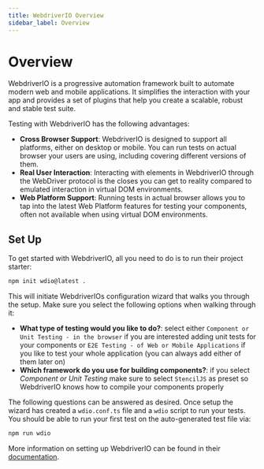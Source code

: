 ```yaml
---
title: WebdriverIO Overview
sidebar_label: Overview
---
```


# Overview

WebdriverIO is a progressive automation framework built to automate modern web and mobile applications. It simplifies the interaction with your app and provides a set of plugins that help you create a scalable, robust and stable test suite.

Testing with WebdriverIO has the following advantages:

- __Cross Browser Support__: WebdriverIO is designed to support all platforms, either on desktop or mobile. You can run tests on actual browser your users are using, including covering different versions of them.
- __Real User Interaction__: Interacting with elements in WebdriverIO through the WebDriver protocol is the closes you can get to reality compared to emulated interaction in virtual DOM environments.
- __Web Platform Support__: Running tests in actual browser allows you to tap into the latest Web Platform features for testing your components, often not available when using virtual DOM environments.

## Set Up

To get started with WebdriverIO, all you need to do is to run their project starter:

```sh
npm init wdio@latest .
```

This will initiate WebdriverIOs configuration wizard that walks you through the setup. Make sure you select the following options when walking through it:

- __What type of testing would you like to do?__: select either `Component or Unit Testing - in the browser` if you are interested adding unit tests for your components or `E2E Testing - of Web or Mobile Applications` if you like to test your whole application (you can always add either of them later on)
- __Which framework do you use for building components?__: if you select _Component or Unit Testing_ make sure to select `StencilJS` as preset so WebdriverIO knows how to compile your components properly

The following questions can be answered as desired. Once setup the wizard has created a `wdio.conf.ts` file and a `wdio` script to run your tests. You should be able to run your first test on the auto-generated test file via:

```sh
npm run wdio
```

More information on setting up WebdriverIO can be found in their [documentation](https://webdriver.io/docs/component-testing/stencil).
